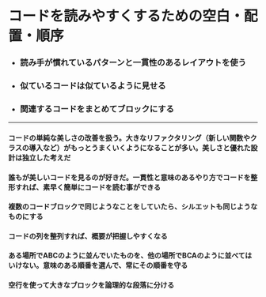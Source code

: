 # コードを読みやすくするための空白・配置・順序


- ### 読み手が慣れているパターンと一貫性のあるレイアウトを使う
- ### 似ているコードは似ているように見せる
- ### 関連するコードをまとめてブロックにする

***

#### コードの単純な美しさの改善を扱う。大きなリファクタリング（新しい関数やクラスの導入など）がもっとうまくいくようになることが多い。美しさと優れた設計は独立した考えだ

#### 誰もが美しいコードを見るのが好きだ。一貫性と意味のあるやり方でコードを整形すれば、素早く簡単にコードを読む事ができる

#### 複数のコードブロックで同じようなことをしていたら、シルエットも同じようなものにする

#### コードの列を整列すれば、概要が把握しやすくなる

#### ある場所でABCのように並んでいたものを、他の場所でBCAのように並べてはいけない。意味のある順番を選んで、常にその順番を守る

#### 空行を使って大きなブロックを論理的な段落に分ける




